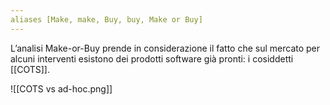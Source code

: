 ```yaml
---
aliases [Make, make, Buy, buy, Make or Buy]
---
```

L’analisi Make-or-Buy prende in considerazione il fatto che sul mercato per alcuni interventi esistono dei prodotti software già pronti: i cosiddetti [[COTS]].

![[COTS vs ad-hoc.png]]
